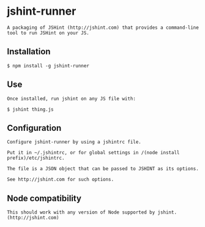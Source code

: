 # jshint-runner

    A packaging of JSHint (http://jshint.com) that provides a command-line tool to run JSHint on your JS.

## Installation

    $ npm install -g jshint-runner

## Use

    Once installed, run jshint on any JS file with:

    $ jshint thing.js

## Configuration

    Configure jshint-runner by using a jshintrc file.

    Put it in ~/.jshintrc, or for global settings in /(node install prefix)/etc/jshintrc.

    The file is a JSON object that can be passed to JSHINT as its options.

    See http://jshint.com for such options.

## Node compatibility

    This should work with any version of Node supported by jshint. (http://jshint.com)

